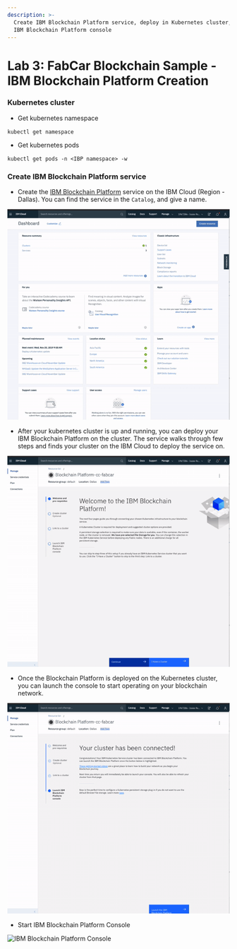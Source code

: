 ```yaml
---
description: >-
  Create IBM Blockchain Platform service, deploy in Kubernetes cluster, start
  IBM Blockchain Platform console
---
```


# Lab 3: FabCar Blockchain Sample - IBM Blockchain Platform Creation

### Kubernetes cluster 

* Get kubernetes namespace

```text
kubectl get namespace
```

* Get kubernetes pods

```text
kubectl get pods -n <IBP namespace> -w
```

### Create IBM Blockchain Platform service

* Create the [IBM Blockchain Platform](https://console.bluemix.net/catalog/services/blockchain/) service on the IBM Cloud \(Region - Dallas\). You can find the service in the `Catalog`, and give a name.

![](./assets/sc1.gif)

* After your kubernetes cluster is up and running, you can deploy your IBM Blockchain Platform on the cluster. The service walks through few steps and finds your cluster on the IBM Cloud to deploy the service on.

![](./assets/sc2.gif)

* Once the Blockchain Platform is deployed on the Kubernetes cluster, you can launch the console to start operating on your blockchain network.

![](./assets/sc3%20%281%29.gif)

* Start IBM Blockchain Platform Console

![IBM Blockchain Platform Console](./assets/sc4.gif)

